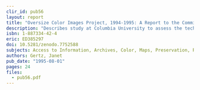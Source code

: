 ```yaml
---
clir_id: pub56
layout: report
title: "Oversize Color Images Project, 1994-1995: A Report to the Commission on Preservation and Access"
description: "Describes study at Columbia University to assess the technological possibilities of reformatting brittle maps. Sought to identify most acceptable preservation and access techniques for oversize, color images associated with text: high-quality photographic images are attainable; digitized forms require very large files."
isbn: 1-887334-42-4
eric: ED385297
doi: 10.5281/zenodo.7752588
subjects: Access to Information, Archives, Color, Maps, Preservation, Records Management, Reprography
authors: Gertz, Janet
pub_date: "1995-08-01"
pages: 24
files:
  - pub56.pdf
---
```

